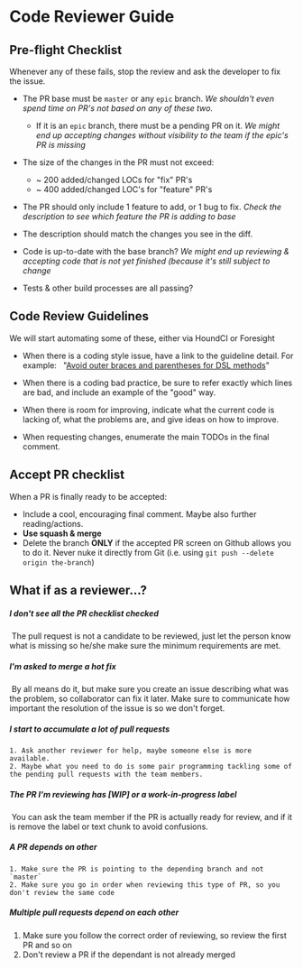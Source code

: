 # Code Reviewer Guide

## Pre-flight Checklist

Whenever any of these fails, stop the review and ask the developer to fix the issue.

- The PR base must be `master` or any `epic` branch. *We shouldn't even spend time on PR's not based on any of these two.*

  - If it is an `epic` branch, there must be a pending PR on it. *We might end up accepting changes without visibility to the team if the epic's PR is missing*

- The size of the changes in the PR must not exceed:
  - ~ 200 added/changed LOCs for "fix" PR's
  - ~ 400 added/changed LOC's for "feature" PR's

- The PR should only include 1 feature to add, or 1 bug to fix. *Check the description to see which feature the PR is adding to base*

- The description should match the changes you see in the diff.

- Code is up-to-date with the base branch? *We might end up reviewing & accepting code that is not yet finished (because it's still subject to change*

- Tests & other build processes are all passing?

## Code Review Guidelines

We will start automating some of these, either via HoundCI or Foresight

* When there is a coding style issue, have a link to the guideline detail. For example:
   "[Avoid outer braces and parentheses for DSL methods](https://github.com/bbatsov/ruby-style-guide#no-dsl-decorating)"

* When there is a coding bad practice, be sure to refer exactly which lines are bad, and include an example of the "good" way.

* When there is room for improving, indicate what the current code is lacking of, what the problems are, and give ideas on how to improve.

* When requesting changes, enumerate the main TODOs in the final comment.

## Accept PR checklist

When a PR is finally ready to be accepted:

* Include a cool, encouraging final comment. Maybe also further reading/actions.
* **Use squash & merge**
* Delete the branch **ONLY** if the accepted PR screen on Github allows you to do it. Never nuke it directly from Git (i.e. using `git push --delete origin the-branch`)

## What if as a reviewer...?

##### I don't see all the PR checklist checked

​	The pull request is not a candidate to be reviewed, just let the person know what is missing so he/she make sure the minimum requirements are met.

##### I'm asked to merge a hot fix

​	By all means do it, but make sure you create an issue describing what was the problem, so collaborator can fix it later. Make sure to communicate how important the resolution of the issue is so we don't forget.

##### I start to accumulate a lot of pull requests

 	1. Ask another reviewer for help, maybe someone else is more available.
	2. Maybe what you need to do is some pair programming tackling some of the pending pull requests with the team members.

##### The PR I'm reviewing has [WIP] or a work-in-progress label

​	You can ask the team member if the PR is actually ready for review, and if it is remove the label or text chunk to avoid confusions.

##### A PR depends on other

 	1. Make sure the PR is pointing to the depending branch and not `master`
	2. Make sure you go in order when reviewing this type of PR, so you don't review the same code

##### Multiple pull requests depend on each other

1. Make sure you follow the correct order of reviewing, so review the first PR and so on
2. Don't review a PR if the dependant is not already merged

